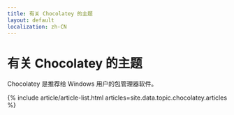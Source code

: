 ```yaml
---
title: 有关 Chocolatey 的主题
layout: default
localization: zh-CN
---
```


# 有关 Chocolatey 的主题

Chocolatey 是推荐给 Windows 用户的包管理器软件。

{% include article/article-list.html 
  articles=site.data.topic.chocolatey.articles
%}
